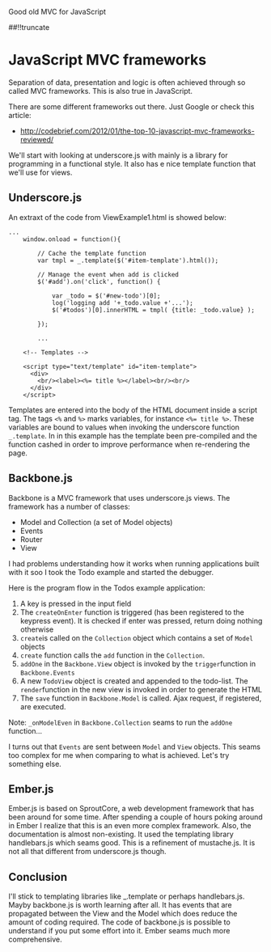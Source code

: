Good old MVC for JavaScript

[meta:author]: <> (Jonas Colmsjo)
[meta:title]: <> (JavaScript MVC Framework)
[meta:date]: <> (2012-08-10)
[meta:nested:key]: <> (Metadata value)

##!!truncate


JavaScript MVC frameworks
=========================


Separation of data, presentation and logic is often achieved through so called MVC frameworks. This is also true in JavaScript.

There are some different frameworks out there. Just Google or check this article:

 * http://codebrief.com/2012/01/the-top-10-javascript-mvc-frameworks-reviewed/

We'll start with looking at underscore.js with mainly is a library for programming in a functional style. It also has e nice template function that we'll use for views.


Underscore.js
------------

An extraxt of the code from ViewExample1.html is showed below:

``` 
...
	window.onload = function(){

		// Cache the template function 
		var tmpl = _.template($('#item-template').html());
		
		// Manage the event when add is clicked
		$('#add').on('click', function() {
			
			var _todo = $('#new-todo')[0];
			log('logging add '+_todo.value +'...');
			$('#todos')[0].innerHTML = tmpl( {title: _todo.value} );
			
		});
		
		...

	<!-- Templates -->
	
	<script type="text/template" id="item-template">
	  <div>
	    <br/><label><%= title %></label><br/><br/>
	  </div>
	</script>

```

Templates are entered into the body of the HTML document inside a script tag. The tags `<%` and `%>` marks variables, for instance `<%= title %>`. These variables are bound to values when invoking the underscore function `_.template`. In in this example has the template been pre-compiled and the function cashed in order to improve performance when re-rendering the page.


Backbone.js
-----------

Backbone is a MVC framework that uses underscore.js views. The framework has a number of classes:

 * Model and Collection (a set of Model objects)
 * Events
 * Router
 * View

I had problems understanding how it works when running applications built with it soo I took the Todo example and started the debugger. 

Here is the program flow in the Todos example application:

1. A key is pressed in the input field
1. The `createOnEnter` function is triggered (has been registered to the keypress event). It is checked if enter was pressed, return doing nothing otherwise
1. `create`is called on the `Collection` object which contains a set of `Model` objects
1. `create` function calls the `add` function in the `Collection`. 
1. `addOne` in the `Backbone.View` object is invoked by the `trigger`function in `Backbone.Events`
1. A new `TodoView` object is created and appended to the todo-list. The `render`function in the new view is invoked in order to generate the HTML
1. The `save` function in `Backbone.Model` is called. Ajax request, if registered, are executed.

Note: `_onModelEven` in `Backbone.Collection` seams to run the `addOne` function…

I turns out that `Events` are sent between `Model` and `View` objects. 
This seams too complex for me when comparing to what is achieved. Let's try something else.


Ember.js
--------

Ember.js is based on SproutCore, a web development framework that has been around for some time. After spending a couple of hours poking around in Ember I realize that this is an even more complex framework. Also, the documentation is almost non-existing. It used the templating library handlebars.js which seams good. This is a refinement of mustache.js. It is not all that different from underscore.js though.


Conclusion
----------

I'll stick to templating libraries like _.template or perhaps handlebars.js. Mayby backbone.js is worth learning after all. It has events that are propagated between the View and the Model which does reduce the amount of coding required. The code of backbone.js is possible to understand if you put some effort into it. Ember seams much more comprehensive.


